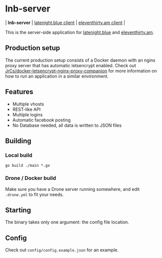 # lnb-server

| **lnb-server**
| [latenight.blue client](https://github.com/b12f/lnb-client)
| [eleventhirty.am client](https://github.com/b12f/etam-client)
|

This is the server-side application for [latenight.blue](https://latenight.blue/) and [eleventhirty.am](https://eleventhirty.am/).

## Production setup

The current production setup consists of a Docker daemon with an nginx proxy server that has automatic letsencrypt enabled. Check out [JrCs/docker-letsencrypt-nginx-proxy-companion](https://github.com/JrCs/docker-letsencrypt-nginx-proxy-companion) for more information on how to run an application in a similar environment.

## Features

* Multiple vhosts
* REST-like API
* Multiple logins
* Automatic facebook posting
* No Database needed, all data is written to JSON files

## Building

### Local build

    go build ./main *.go

### Drone / Docker build

Make sure you have a Drone server running somewhere, and edit `.drone.yml` to fit your needs.

## Starting

The binary takes only one argument: the config file location.

## Config

Check out `config/config.example.json` for an example.